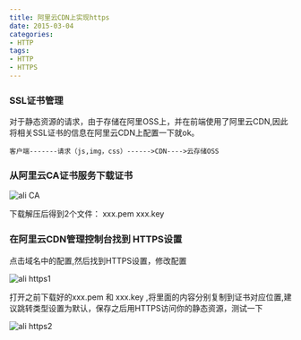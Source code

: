 ```yaml
---
title: 阿里云CDN上实现https
date: 2015-03-04
categories: 
- HTTP
tags:
- HTTP
- HTTPS
---
```

### SSL证书管理

对于静态资源的请求，由于存储在阿里OSS上，并在前端使用了阿里云CDN,因此将相关SSL证书的信息在阿里云CDN上配置一下就ok。

```
客户端-------请求（js,img，css）------>CDN---->云存储OSS
```

<!-- more -->

### 从阿里云CA证书服务下载证书

<img src="/img/ali/ali_CDN_https/CA.png" alt="ali CA">

下载解压后得到2个文件：  xxx.pem   xxx.key

### 在阿里云CDN管理控制台找到 HTTPS设置

点击域名中的配置,然后找到HTTPS设置，修改配置

<img src="/img/ali/ali_CDN_https/HTTPS_config_01.png" alt="ali https1">

打开之前下载好的xxx.pem 和 xxx.key ,将里面的内容分别复制到证书对应位置,建议跳转类型设置为默认，保存之后用HTTPS访问你的静态资源，测试一下

<img src="/img/ali/ali_CDN_https/HTTPS_config_02.png" alt="ali https2">





























